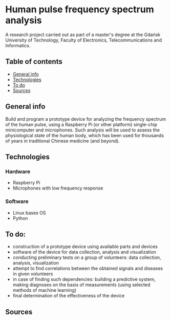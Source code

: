 # Human pulse frequency spectrum analysis
A research project carried out as part of a master's degree at the Gdańsk University of Technology, Faculty of Electronics, Telecommunications and Informatics.

## Table of contents
* [General info](#general-info)
* [Technologies](#technologies)
* [To do](#to-do)
* [Sources](#sources)

## General info
Build and program a prototype device for analyzing the frequency spectrum of the human pulse, using a Raspberry Pi (or other platform) single-chip minicomputer and microphones. Such analysis will be used to assess the physiological state of the human body, which has been used for thousands of years in traditional Chinese medicine (and beyond).
	
## Technologies

### Hardware

* Raspberry Pi
* Microphones with low frequency response

### Software

* Linux bases OS
* Python
 
## To do:

- construction of a prototype device using available parts and devices
- software of the device for data collection, analysis and visualization
- conducting preliminary tests on a group of volunteers: data collection, analysis, visualization
- attempt to find correlations between the obtained signals and diseases in given volunteers
- in case of finding such dependencies: building a predictive system, making diagnoses on the basis of measurements (using selected methods of machine learning)
- final determination of the effectiveness of the device

## Sources
